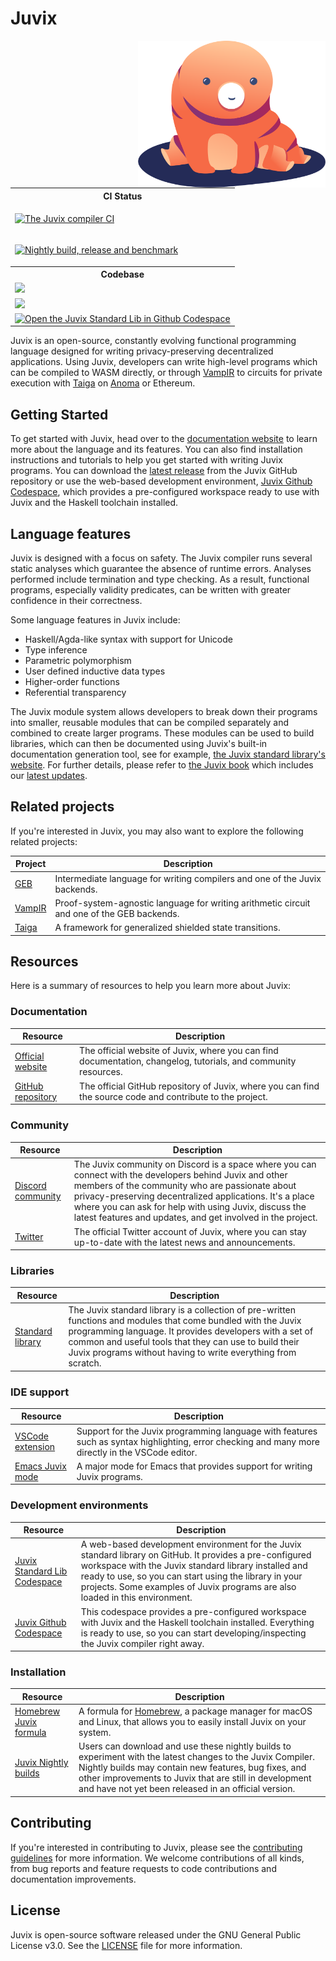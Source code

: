 # Juvix

<a href="https://github.com/anoma/juvix"><img align="right" width="300" alt="Tara the Juvix mascot" src="assets/images/tara-seating.svg" /></a>

<table>
<tr>
<th> CI Status </th>
</tr>
<tr>
<td>

[![The Juvix compiler CI](https://github.com/anoma/juvix/actions/workflows/ci.yml/badge.svg)](https://github.com/anoma/juvix/actions/workflows/ci.yml)

</td>
</tr>
<tr>
<td>

[![Nightly build, release and benchmark](https://github.com/anoma/juvix-nightly-builds/actions/workflows/release-nightly.yaml/badge.svg)](https://github.com/anoma/juvix-nightly-builds/actions/workflows/release-nightly.yaml)

</td>
</tr>
<tr>
<th> Codebase  </th>
</tr>
<tr>
<td><a href="https://github.com/anoma/juvix/tags"><img src="https://img.shields.io/github/v/release/anoma/juvix?include_prereleases"/></a>
</td>
</tr>
<tr>
<td>
<a href="https://github.com/anoma/juvix/blob/main/LICENSE"><img src="https://img.shields.io/badge/license-GPL--3.0--only-blue.svg"/></a>
</td>
</tr>
<tr>
<td> <a href="https://github.com/codespaces/new?hide_repo_select=true&ref=main&repo=102404734&machine=standardLinux32gb&location=WestEurope"><img height="20pt" alt="Open the Juvix Standard Lib in Github Codespace" src="https://github.com/codespaces/badge.svg"/> </a>
</td>
</tr>
</table>

Juvix is an open-source, constantly evolving functional programming language
designed for writing privacy-preserving decentralized applications. Using Juvix, developers can write high-level programs which can be compiled to WASM directly, or through [VampIR][vampir] to circuits for private execution with [Taiga][taiga] on [Anoma][anoma] or Ethereum.

## Getting Started

To get started with Juvix, head over to the [documentation website][juvix-book]
to learn more about the language and its features. You can also find
installation instructions and tutorials to help you get started with writing
Juvix programs. You can download the [latest release][latest-release] from the
Juvix GitHub repository or use the web-based development environment, [Juvix
Github Codespace][repo-codespace], which provides a pre-configured workspace
ready to use with Juvix and the Haskell toolchain installed.

## Language features

Juvix is designed with a focus on safety. The Juvix compiler runs several
static analyses which guarantee the absence of runtime errors. Analyses
performed include termination and type checking. As a result, functional
programs, especially validity predicates, can be written with greater confidence
in their correctness.

Some language features in Juvix include:

- Haskell/Agda-like syntax with support for Unicode
- Type inference
- Parametric polymorphism
- User defined inductive data types
- Higher-order functions
- Referential transparency

The Juvix module system allows developers to break down their programs into
smaller, reusable modules that can be compiled separately and combined to create
larger programs. These modules can be used to build libraries, which can then be
documented using Juvix's built-in documentation generation tool, see for
example, [the Juvix standard library's website][stdlib]. For further details,
please refer to [the Juvix book][juvix-book] which includes
our [latest updates][changelog].

## Related projects

If you're interested in Juvix, you may also want to explore the following related projects:

<!-- prettier-ignore -->
| Project | Description |
| ------- | ----------- |
| [GEB][geb] | Intermediate language for writing compilers and one of the Juvix backends. |
| [VampIR][vampir] | Proof-system-agnostic language for writing arithmetic circuit and one of the GEB backends.|
| [Taiga][taiga] | A framework for generalized shielded state transitions. |

## Resources

Here is a summary of resources to help you learn more about Juvix:

### Documentation

<!-- prettier-ignore -->
| Resource | Description |
| -------- | ----------- |
| [Official website][website] | The official website of Juvix, where you can find documentation, changelog, tutorials, and community resources. |
| [GitHub repository][repo] | The official GitHub repository of Juvix, where you can find the source code and contribute to the project. |

### Community

<!-- prettier-ignore -->
| Resource | Description |
| -------- | ----------- |
| [Discord community][discord] | The Juvix community on Discord is a space where you can connect with the developers behind Juvix and other members of the community who are passionate about privacy-preserving decentralized applications. It's a place where you can ask for help with using Juvix, discuss the latest features and updates, and get involved in the project. |
| [Twitter][twitter] | The official Twitter account of Juvix, where you can stay up-to-date with the latest news and announcements. |

### Libraries

<!-- prettier-ignore -->
| Resource | Description |
| -------- | ----------- |
| [Standard library][stdlib] | The Juvix standard library is a collection of pre-written functions and modules that come bundled with the Juvix programming language. It provides developers with a set of common and useful tools that they can use to build their Juvix programs without having to write everything from scratch. |

### IDE support

<!-- prettier-ignore -->
| Resource | Description |
| -------- | ----------- |
| [VSCode extension][vscode-plugin] | Support for the Juvix programming language with features such as syntax highlighting, error checking and many more directly in the VSCode editor.
| [Emacs Juvix mode][juvix-mode] | A major mode for Emacs that provides support for writing Juvix programs. |

### Development environments

<!-- prettier-ignore -->
| Resource | Description |
| -------- | ----------- |
| [Juvix Standard Lib Codespace][stdlib-codespace] | A web-based development environment for the Juvix standard library on GitHub. It provides a pre-configured workspace with the Juvix standard library installed and ready to use, so you can start using the library in your projects. Some examples of Juvix programs are also loaded in this environment. |
| [Juvix Github Codespace][repo-codespace] | This codespace provides a pre-configured workspace with Juvix and the Haskell toolchain installed. Everything is ready to use, so you can start developing/inspecting the Juvix compiler right away. |

### Installation

<!-- prettier-ignore -->
| Resource | Description |
| -------- | ----------- |
| [Homebrew Juvix formula][juvix-formula] | A formula for [Homebrew][homebrew], a package manager for macOS and Linux, that allows you to easily install Juvix on your system. |
| [Juvix Nightly builds][nightly-builds] | Users can download and use these nightly builds to experiment with the latest changes to the Juvix Compiler. Nightly builds may contain new features, bug fixes, and other improvements to Juvix that are still in development and have not yet been released in an official version.|

## Contributing

If you're interested in contributing to Juvix, please see the [contributing guidelines](CONTRIBUTING.md) for more information. We welcome contributions of all kinds, from bug reports and feature requests to code contributions and documentation improvements.

## License

Juvix is open-source software released under the GNU General Public License v3.0. See the [LICENSE](LICENSE.md) file for more information.

[anoma]: https://anoma.net
[changelog]: https://anoma.github.io/juvix/changelog.html
[discord]: https://discord.gg/PfaaFVErHt
[geb]: https://github.com/anoma/geb
[homebrew]: https://brew.sh
[juvix-book]: https://docs.juvix.org
[juvix-formula]: https://github.com/anoma/homebrew-juvix
[juvix-mode]: https://github.com/anoma/juvix-mode
[latest-release]: https://github.com/anoma/juvix/releases/latest
[nightly-builds]: https://github.com/anoma/juvix-nightly-builds
[repo-codespace]: https://github.com/codespaces/new?hide_repo_select=true&ref=main&repo=102404734&machine=standardLinux32gb&location=WestEurope
[repo]: https://github.com/anoma/juvix
[stdlib-codespace]: https://github.com/codespaces/new?hide_repo_select=true&ref=main&repo=102404734&machine=standardLinux32gb&location=WestEurope
[stdlib]: https://github.com/anoma/juvix-stdlib
[taiga]: https://github.com/anoma/taiga
[twitter]: https://twitter.com/juvixlang
[vampir]: https://github.com/anoma/vamp-ir
[vscode-plugin]: https://github.com/anoma/vscode-juvix
[website]: https://juvix.org

